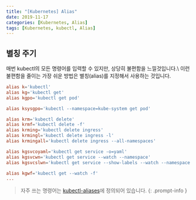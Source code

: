 ```yaml
---
title: "[Kubernetes] Alias"
date: 2019-11-17
categories: [Kubernetes, Alias]
tags: [Kubernetes, kubectl, Alias]
---
```


## 별칭 주기
매번 kubectl의 모든 명령어를 입력할 수 있지만, 상당히 불편함을 느낄것입니다.\\
이런 불편함을 줄이는 가장 쉬운 방법은 별칭(alias)를 지정해서 사용하는 것입니다.

```conf
alias k='kubectl'
alias kg='kubectl get'
alias kgpo='kubectl get pod'

alias ksysgpo='kubectl --namespace=kube-system get pod'

alias krm='kubectl delete'
alias krmf='kubectl delete -f'
alias krming='kubectl delete ingress'
alias krmingl='kubectl delete ingress -l'
alias krmingall='kubectl delete ingress --all-namespaces'

alias kgsvcoyaml='kubectl get service -o=yaml'
alias kgsvcwn='kubectl get service --watch --namespace'
alias kgsvcslwn='kubectl get service --show-labels --watch --namespace'

alias kgwf='kubectl get --watch -f'
...
```

> 자주 쓰는 명령어는 [kubectl-aliases](https://github.com/ahmetb/kubectl-aliases)에 정의되어 있습니다.
{: .prompt-info }